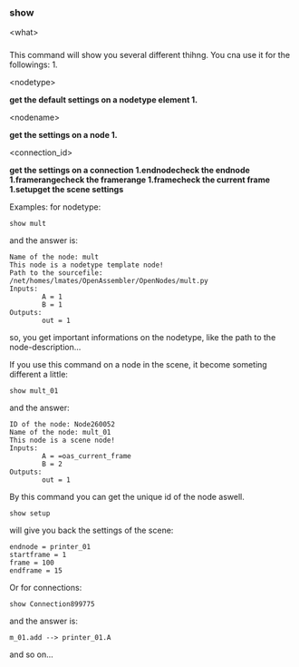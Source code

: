 ### show 

&lt;what&gt;

 ###
This command will show you several different thihng. You cna use it for the followings:
  1. 

&lt;nodetype&gt;

**get the default settings on a nodetype element
  1.**

&lt;nodename&gt;

**get the settings on a node
  1.**

<connection\_id>

**get the settings on a connection
  1.**endnode**check the endnode
  1.**framerange**check the framerange
  1.**frame**check the current frame
  1.**setup**get the scene settings**

Examples:
for nodetype:
```
show mult
```
and the answer is:
```
Name of the node: mult
This node is a nodetype template node!
Path to the sourcefile: /net/homes/lmates/OpenAssembler/OpenNodes/mult.py
Inputs:
        A = 1
        B = 1
Outputs:
        out = 1
```
so, you get important informations on the nodetype, like the path to the node-description...

If you use this command on a node in the scene, it become someting different a little:
```
show mult_01
```
and the answer:
```
ID of the node: Node260052
Name of the node: mult_01
This node is a scene node!
Inputs:
        A = =oas_current_frame
        B = 2
Outputs:
        out = 1
```
By this command you can get the unique id of the node aswell.

```
show setup
```
will give you back the settings of the scene:
```
endnode = printer_01
startframe = 1
frame = 100
endframe = 15
```
Or for connections:
```
show Connection899775
```
and the answer is:
```
m_01.add --> printer_01.A
```

and so on...